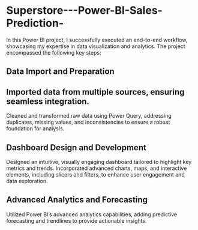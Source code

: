 # Superstore---Power-BI-Sales-Prediction-

In this Power BI project, I successfully executed an end-to-end workflow, showcasing my expertise in data visualization and analytics. The project encompassed the following key steps:

## Data Import and Preparation

## Imported data from multiple sources, ensuring seamless integration.
Cleaned and transformed raw data using Power Query, addressing duplicates, missing values, and inconsistencies to ensure a robust foundation for analysis.

## Dashboard Design and Development
Designed an intuitive, visually engaging dashboard tailored to highlight key metrics and trends.
Incorporated advanced charts, maps, and interactive elements, including slicers and filters, to enhance user engagement and data exploration.

## Advanced Analytics and Forecasting
Utilized Power BI’s advanced analytics capabilities, adding predictive forecasting and trendlines to provide actionable insights.



